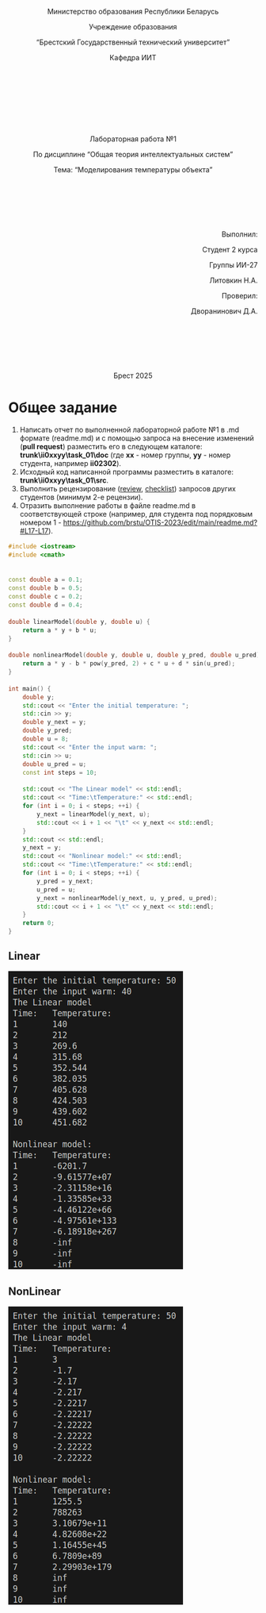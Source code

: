 <p align="center"> Министерство образования Республики Беларусь</p>
<p align="center">Учреждение образования</p>
<p align="center">“Брестский Государственный технический университет”</p>
<p align="center">Кафедра ИИТ</p>
<br><br><br><br><br><br><br>
<p align="center">Лабораторная работа №1</p>
<p align="center">По дисциплине “Общая теория интеллектуальных систем”</p>
<p align="center">Тема: “Моделирования температуры объекта”</p>
<br><br><br><br><br>
<p align="right">Выполнил:</p>
<p align="right">Студент 2 курса</p>
<p align="right">Группы ИИ-27</p>
<p align="right">Литовкин Н.А.</p>
<p align="right">Проверил:</p>
<p align="right">Дворанинович Д.А.</p>
<br><br><br><br><br>
<p align="center">Брест 2025</p>

# Общее задание #
1. Написать отчет по выполненной лабораторной работе №1 в .md формате (readme.md) и с помощью запроса на внесение изменений (**pull request**) разместить его в следующем каталоге: **trunk\ii0xxyy\task_01\doc** (где **xx** - номер группы, **yy** - номер студента, например **ii02302**).
2. Исходный код написанной программы разместить в каталоге: **trunk\ii0xxyy\task_01\src**.
3. Выполнить рецензирование ([review](https://linearb.io/blog/code-review-on-github), [checklist](https://linearb.io/blog/code-review-checklist)) запросов других студентов (минимум 2-е рецензии).
4. Отразить выполнение работы в файле readme.md в соответствующей строке (например, для студента под порядковым номером 1 - https://github.com/brstu/OTIS-2023/edit/main/readme.md?#L17-L17).



```C++
#include <iostream>
#include <cmath>


const double a = 0.1;
const double b = 0.5;
const double c = 0.2;
const double d = 0.4;

double linearModel(double y, double u) {
    return a * y + b * u;
}

double nonlinearModel(double y, double u, double y_pred, double u_pred) {
    return a * y - b * pow(y_pred, 2) + c * u + d * sin(u_pred);
}
  
int main() {
    double y;
    std::cout << "Enter the initial temperature: ";
    std::cin >> y;
    double y_next = y;
    double y_pred;
    double u = 8;
    std::cout << "Enter the input warm: ";
    std::cin >> u;
    double u_pred = u;
    const int steps = 10;

    std::cout << "The Linear model" << std::endl;
    std::cout << "Time:\tTemperature:" << std::endl;
    for (int i = 0; i < steps; ++i) {
        y_next = linearModel(y_next, u);
        std::cout << i + 1 << "\t" << y_next << std::endl;
    }
    std::cout << std::endl;
    y_next = y;
    std::cout << "Nonlinear model:" << std::endl;
    std::cout << "Time:\tTemperature:" << std::endl;
    for (int i = 0; i < steps; ++i) {
        y_pred = y_next;
        u_pred = u;
        y_next = nonlinearModel(y_next, u, y_pred, u_pred);
        std::cout << i + 1 << "\t" << y_next << std::endl;
    }
    return 0;
}
```

## Linear

![linear output:](linear.png)

## NonLinear

![nonlinear output:](nonlinear.png)